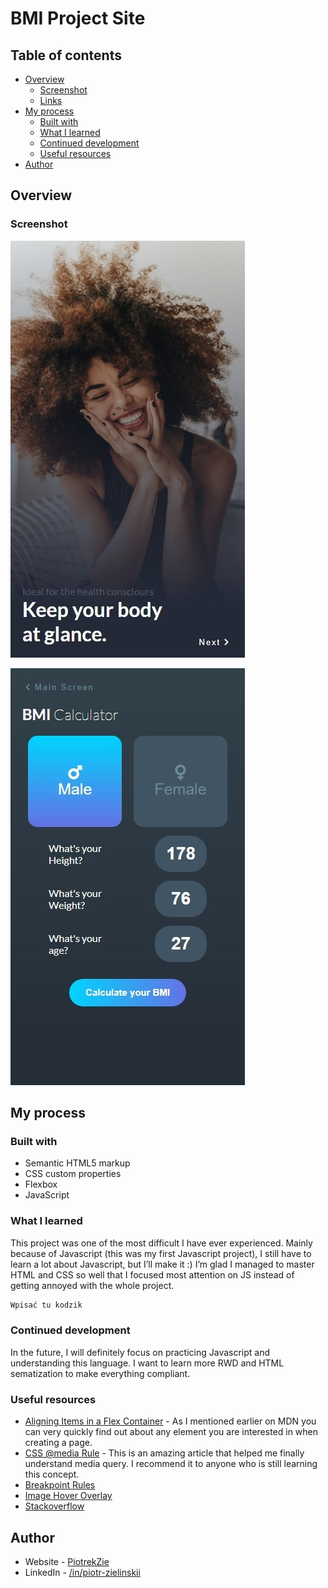# BMI Project Site

## Table of contents

- [Overview](#overview)
  - [Screenshot](#screenshot)
  - [Links](#links)
- [My process](#my-process)
  - [Built with](#built-with)
  - [What I learned](#what-i-learned)
  - [Continued development](#continued-development)
  - [Useful resources](#useful-resources)
- [Author](#author)

## Overview

### Screenshot

![Desktop Ver.](./screenshot.jpeg)

![Mobile(375px) Ver.](./screenshot1.jpeg)

## My process

### Built with

- Semantic HTML5 markup
- CSS custom properties
- Flexbox
- JavaScript

### What I learned

This project was one of the most difficult I have ever experienced. Mainly because of Javascript (this was my first Javascript project), I still have to learn a lot about Javascript, but I’ll make it :) I’m glad I managed to master HTML and CSS so well that I focused most attention on JS instead of getting annoyed with the whole project.

```css
Wpisać tu kodzik
```

### Continued development

In the future, I will definitely focus on practicing Javascript and understanding this language. I want to learn more RWD and HTML sematization to make everything compliant.

### Useful resources

- [Aligning Items in a Flex Container](https://developer.mozilla.org/en-US/docs/Web/CSS/CSS_Flexible_Box_Layout/Aligning_Items_in_a_Flex_Container) - As I mentioned earlier on MDN you can very quickly find out about any element you are interested in when creating a page.
- [CSS @media Rule](https://www.w3schools.com/cssref/css3_pr_mediaquery.asp) - This is an amazing article that helped me finally understand media query. I recommend it to anyone who is still learning this concept.
- [Breakpoint Rules](https://dev.to/sobhandash/media-queries-and-breakpoints-2022-4gkm)
- [Image Hover Overlay](https://www.w3schools.com/howto/howto_css_image_overlay.asp)
- [Stackoverflow](https://stackoverflow.com/)

## Author

- Website - [PiotrekZie](https://piotrekzie.github.io/zielonsky-web/)
- LinkedIn - [/in/piotr-zielinskii](https://www.linkedin.com/in/piotr-zielinskii/)
